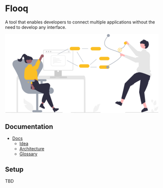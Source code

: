 # Flooq

A tool that enables developers to connect multiple applications without the need to develop any interface.

![Title](./docs/assets/title-image.svg)

## Documentation

- [Docs](./docs/README.md)
  - [Idea](./docs/idea.md)
  - [Architecture](./docs/architecture.md)
  - [Glossary](./docs/glossary.md)

## Setup

TBD
